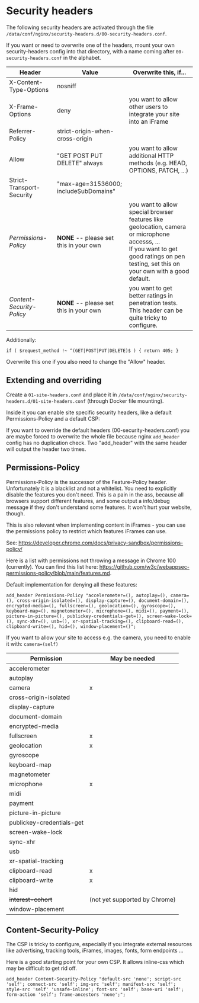 Security headers
================

The following security headers are activated through the file `/data/conf/nginx/security-headers.d/00-security-headers.conf`.

If you want or need to overwrite one of the headers, mount your own security-headers config into that directory, with a name coming after `00-security-headers.conf` in the alphabet.


| Header                    | Value                                   | Overwrite this, if...                                                                                                                                                                         |
| --------------------------- | ----------------------------------------- | ----------------------------------------------------------------------------------------------------------------------------------------------------------------------------------------------- |
| X-Content-Type-Options    | nosniff                                 |                                                                                                                                                                                               |
| X-Frame-Options           | deny                                    | you want to allow other users to integrate your site into an iFrame                                                                                                                           |
| Referrer-Policy           | strict-origin-when-cross-origin         |                                                                                                                                                                                               |
| Allow                     | "GET POST PUT DELETE" always            | you want to allow additional HTTP methods (e.g. HEAD, OPTIONS, PATCH, ...)                                                                                                                    |
| Strict-Transport-Security | "max-age=31536000; includeSubDomains"   |                                                                                                                                                                                               |
| *Permissions-Policy*      | **NONE** -- please set this in your own | you want to allow special browser features like geolocation, camera or microphone accesss, ...<br />If you want to get good ratings on pen testing, set this on your own with a good default. |
| *Content-Security-Policy* | **NONE** -- please set this in your own | you want to get better ratings in penetration tests.<br />This header can be quite tricky to configure.                                                                                       |

Additionally:

`if ( $request_method !~ ^(GET|POST|PUT|DELETE)$ ) { return 405; }`

Overwrite this one if you also need to change the "Allow" header.

## Extending and overriding

Create a `01-site-headers.conf` and place it in `/data/conf/nginx/security-headers.d/01-site-headers.conf` (through Docker file mounting).

Inside it you can enable site specific security headers, like a default Permissions-Policy and a default CSP:

If you want to override the default headers (00-security-headers.conf) you are maybe forced to overwrite the whole file because nginx `add_header` config has no duplication check. Two "add_header" with the same header will output the header two times.

## Permissions-Policy

Permissions-Policy is the successor of the Feature-Policy header. Unfortunately it is a blacklist and not a whitelist. You need to explicitly disable the features you don't need. This is a pain in the ass, because all browsers support different features, and some output a info/debug message if they don't understand some features. It won't hurt your website, though.

This is also relevant when implementing content in iFrames - you can use the permissions policy to restrict which features iFrames can use.

See: https://developer.chrome.com/docs/privacy-sandbox/permissions-policy/

Here is a list with permissions not throwing a message in Chrome 100 (currently). You can find this list here: https://github.com/w3c/webappsec-permissions-policy/blob/main/features.md.

Default implementation for denying all these features:

`add_header Permissions-Policy "accelerometer=(), autoplay=(), camera=(), cross-origin-isolated=(), display-capture=(), document-domain=(), encrypted-media=(), fullscreen=(), geolocation=(), gyroscope=(), keyboard-map=(), magnetometer=(), microphone=(), midi=(), payment=(), picture-in-picture=(), publickey-credentials-get=(), screen-wake-lock=(), sync-xhr=(), usb=(), xr-spatial-tracking=(), clipboard-read=(), clipboard-write=(), hid=(), window-placement=()";`

If you want to allow your site to access e.g. the camera, you need to enable it with: `camera=(self)`


| Permission                | May be needed                 |
| --------------------------- | ------------------------------- |
| accelerometer             |                               |
| autoplay                  |                               |
| camera                    | x                             |
| cross-origin-isolated     |                               |
| display-capture           |                               |
| document-domain           |                               |
| encrypted-media           |                               |
| fullscreen                | x                             |
| geolocation               | x                             |
| gyroscope                 |                               |
| keyboard-map              |                               |
| magnetometer              |                               |
| microphone                | x                             |
| midi                      |                               |
| payment                   |                               |
| picture-in-picture        |                               |
| publickey-credentials-get |                               |
| screen-wake-lock          |                               |
| sync-xhr                  |                               |
| usb                       |                               |
| xr-spatial-tracking       |                               |
| clipboard-read            | x                             |
| clipboard-write           | x                             |
| hid                       |                               |
| ~~interest-cohort~~       | (not yet supported by Chrome) |
| window-placement          |                               |

## Content-Security-Policy

The CSP is tricky to configure, especially if you integrate external resources like advertising, tracking tools, iFrames, images, fonts, form endpoints ...

Here is a good starting point for your own CSP. It allows inline-css which may be difficult to get rid off.

`add_header Content-Security-Policy "default-src 'none'; script-src 'self'; connect-src 'self'; img-src 'self'; manifest-src 'self'; style-src 'self' 'unsafe-inline'; font-src 'self'; base-uri 'self'; form-action 'self'; frame-ancestors 'none';"; `
